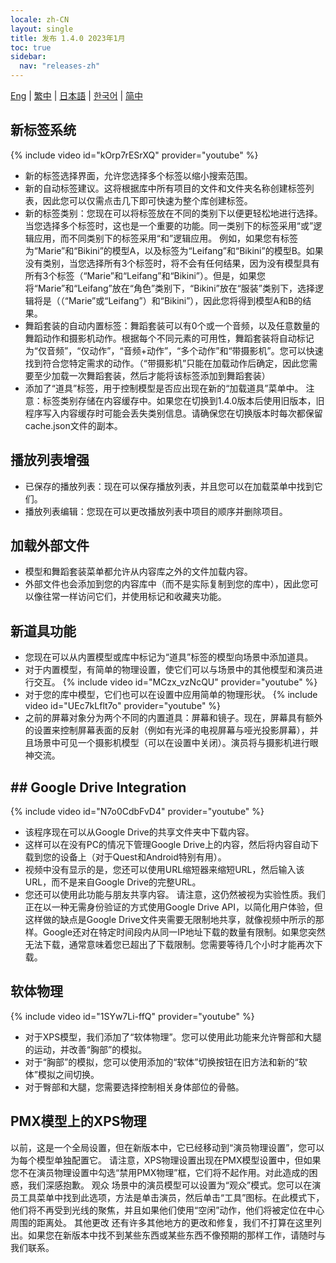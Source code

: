 ```yaml
---
locale: zh-CN
layout: single
title: 发布 1.4.0 2023年1月
toc: true
sidebar:
  nav: "releases-zh"
---
```

[Eng](/dancexr/releases/1.4.0) | [繁中](/tw/dancexr/releases/1.4.0) | [日本語](/jp/dancexr/releases/1.4.0) | [한국어](/kr/dancexr/releases/1.4.0) | [简中](/zh/dancexr/releases/1.4.0)

## 新标签系统
{% include video id="kOrp7rESrXQ" provider="youtube" %}
* 新的标签选择界面，允许您选择多个标签以缩小搜索范围。
* 新的自动标签建议。这将根据库中所有项目的文件和文件夹名称创建标签列表，因此您可以仅需点击几下即可快速为整个库创建标签。
* 新的标签类别：您现在可以将标签放在不同的类别下以便更轻松地进行选择。当您选择多个标签时，这也是一个重要的功能。同一类别下的标签采用“或”逻辑应用，而不同类别下的标签采用“和”逻辑应用。
例如，如果您有标签为“Marie”和“Bikini”的模型A，以及标签为“Leifang”和“Bikini”的模型B。如果没有类别，当您选择所有3个标签时，将不会有任何结果，因为没有模型具有所有3个标签（“Marie”和“Leifang”和“Bikini”）。但是，如果您将“Marie”和“Leifang”放在“角色”类别下，“Bikini”放在“服装”类别下，选择逻辑将是（（“Marie”或“Leifang”）和“Bikini”），因此您将得到模型A和B的结果。
* 舞蹈套装的自动内置标签：舞蹈套装可以有0个或一个音频，以及任意数量的舞蹈动作和摄影机动作。根据每个不同元素的可用性，舞蹈套装将自动标记为“仅音频”，“仅动作”，“音频+动作”，“多个动作”和“带摄影机”。您可以快速找到符合您特定需求的动作。（“带摄影机”只能在加载动作后确定，因此您需要至少加载一次舞蹈套装，然后才能将该标签添加到舞蹈套装）
* 添加了“道具”标签，用于控制模型是否应出现在新的“加载道具”菜单中。
注意：标签类别存储在内容缓存中。如果您在切换到1.4.0版本后使用旧版本，旧程序写入内容缓存时可能会丢失类别信息。请确保您在切换版本时每次都保留cache.json文件的副本。

## 播放列表增强
* 已保存的播放列表：现在可以保存播放列表，并且您可以在加载菜单中找到它们。
* 播放列表编辑：您现在可以更改播放列表中项目的顺序并删除项目。

## 加载外部文件
* 模型和舞蹈套装菜单都允许从内容库之外的文件加载内容。
* 外部文件也会添加到您的内容库中（而不是实际复制到您的库中），因此您可以像往常一样访问它们，并使用标记和收藏夹功能。

## 新道具功能
* 您现在可以从内置模型或库中标记为“道具”标签的模型向场景中添加道具。
* 对于内置模型，有简单的物理设置，使它们可以与场景中的其他模型和演员进行交互。
{% include video id="MCzx_vzNcQU" provider="youtube" %}
* 对于您的库中模型，它们也可以在设置中应用简单的物理形状。
{% include video id="UEc7kLflt7o" provider="youtube" %}
* 之前的屏幕对象分为两个不同的内置道具：屏幕和镜子。现在，屏幕具有额外的设置来控制屏幕表面的反射（例如有光泽的电视屏幕与哑光投影屏幕），并且场景中可见一个摄影机模型（可以在设置中关闭）。演员将与摄影机进行眼神交流。
## ## Google Drive Integration
{% include video id="N7o0CdbFvD4" provider="youtube" %}
* 该程序现在可以从Google Drive的共享文件夹中下载内容。
* 这样可以在没有PC的情况下管理Google Drive上的内容，然后将内容自动下载到您的设备上（对于Quest和Android特别有用）。
* 视频中没有显示的是，您还可以使用URL缩短器来缩短URL，然后输入该URL，而不是来自Google Drive的完整URL。
* 您还可以使用此功能与朋友共享内容。
请注意，这仍然被视为实验性质。我们正在以一种无需身份验证的方式使用Google Drive API，以简化用户体验，但这样做的缺点是Google Drive文件夹需要无限制地共享，就像视频中所示的那样。Google还对在特定时间段内从同一IP地址下载的数量有限制。如果您突然无法下载，通常意味着您已超出了下载限制。您需要等待几个小时才能再次下载。

## 软体物理
{% include video id="1SYw7Li-ffQ" provider="youtube" %}
* 对于XPS模型，我们添加了“软体物理”。您可以使用此功能来允许臀部和大腿的运动，并改善“胸部”的模拟。
* 对于“胸部”的模拟，您可以使用添加的“软体”切换按钮在旧方法和新的“软体”模拟之间切换。
* 对于臀部和大腿，您需要选择控制相关身体部位的骨骼。

## PMX模型上的XPS物理
以前，这是一个全局设置，但在新版本中，它已经移动到“演员物理设置”，您可以为每个模型单独配置它。
请注意，XPS物理设置出现在PMX模型设置中，但如果您不在演员物理设置中勾选“禁用PMX物理”框，它们将不起作用。对此造成的困惑，我们深感抱歉。
观众
场景中的演员模型可以设置为“观众”模式。您可以在演员工具菜单中找到此选项，方法是单击演员，然后单击“工具”图标。在此模式下，他们将不再受到光线的聚焦，并且如果他们使用“空闲”动作，他们将被定位在中心周围的距离处。
其他更改
还有许多其他地方的更改和修复，我们不打算在这里列出。如果您在新版本中找不到某些东西或某些东西不像预期的那样工作，请随时与我们联系。
